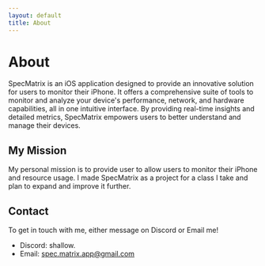 ```yaml
---
layout: default
title: About
---
```


# About

SpecMatrix is an iOS application designed to provide an innovative solution for users to monitor their iPhone. It offers a comprehensive suite of tools to monitor and analyze your device's performance, network, and hardware capabilities, all in one intuitive interface. By providing real-time insights and detailed metrics, SpecMatrix empowers users to better understand and manage their devices.

## My Mission

My personal mission is to provide user to allow users to monitor their iPhone and resource usage. I made SpecMatrix as a project for a class I take and plan to expand and improve it further.

## Contact

To get in touch with me, either message on Discord or Email me!
- Discord: shallow.
- Email: spec.matrix.app@gmail.com